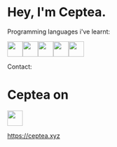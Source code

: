 
# Hey, I'm Ceptea.


Programming languages i've learnt:


<img src="https://ceptea.xyz/static/python.png" style="width: 35px; height: 35px;"><img src="https://ceptea.xyz/static/java.png" style="width: 35px; height: 35px;"><img src="https://ceptea.xyz/static/javascript.png" style="width: 35px; height: 35px;"><img src="https://ceptea.xyz/static/html.png" style="width: 35px; height: 35px;"><img src="https://ceptea.xyz/static/css.png" style="width: 35px; height: 35px;">

Contact:<br>
<h1>Ceptea on</h1> <img src="https://ceptea.xyz/static/discord.png" style="width: 35px; height: 35px;">

https://ceptea.xyz



